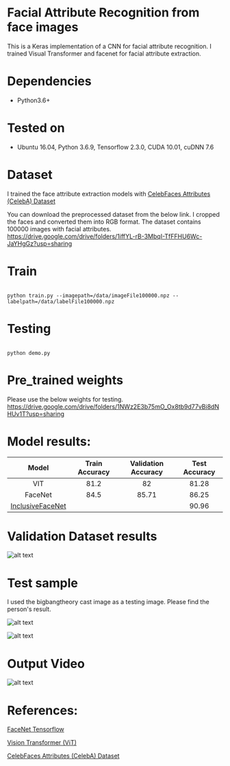 
# Facial Attribute Recognition from face images

This is a Keras implementation of a CNN for facial attribute recognition. I trained Visual Transformer and facenet for facial attribute extraction. 

# Dependencies
- Python3.6+

# Tested on

- Ubuntu 16.04, Python 3.6.9, Tensorflow 2.3.0, CUDA 10.01, cuDNN 7.6


# Dataset
I trained the face attribute extraction models with [CelebFaces Attributes (CelebA) Dataset](https://www.kaggle.com/datasets/jessicali9530/celeba-dataset)

You can download the preprocessed dataset from the below link. I cropped the faces and converted them into RGB format. 
The dataset contains 100000 images with facial attributes. 
https://drive.google.com/drive/folders/1iffYL-rB-3MbqI-TfFFHU6Wc-JaYHgGz?usp=sharing

# Train

```

python train.py --imagepath=/data/imageFile100000.npz --labelpath=/data/labelFile100000.npz

```

# Testing

```

python demo.py

```
# Pre_trained weights

Please use the below weights for testing.
https://drive.google.com/drive/folders/1NWz2E3b75mO_Ox8tb9d77vBi8dNHUv1T?usp=sharing


# Model results:


| Model | Train Accuracy  |  Validation Accuracy  |  Test Accuracy  |
| :------: | :------: | :-------: | :-------: |  
| VIT  |  81.2| 82  | 81.28  |
| FaceNet  | 84.5  | 85.71  |86.25|
|[InclusiveFaceNet](https://arxiv.org/pdf/1712.00193.pdf)| | |90.96 |

# Validation Dataset results

![alt text](https://github.com/sabaridsn/Facial-Attribute-Recognition-from-face-images/blob/main/validation_output_1.png)


# Test sample 

I used the bigbangtheory cast image as a testing image. Please find the person's result.

![alt text](https://github.com/sabaridsn/Facial-Attribute-Recognition-from-face-images/blob/main/testImage.jpg)

![alt text](https://github.com/sabaridsn/Facial-Attribute-Recognition-from-face-images/blob/main/sample_output_1.png)


# Output Video
![alt text](https://github.com/sabaridsn/Facial-Attribute-Recognition-from-face-images/blob/main/output_video_1.gif)


# References:
  [FaceNet Tensorflow](https://github.com/R4j4n/Face-recognition-Using-Facenet-On-Tensorflow-2.X)

  [Vision Transformer (ViT)](https://arxiv.org/abs/2010.11929)
  
  [CelebFaces Attributes (CelebA) Dataset](https://www.kaggle.com/datasets/jessicali9530/celeba-dataset)

